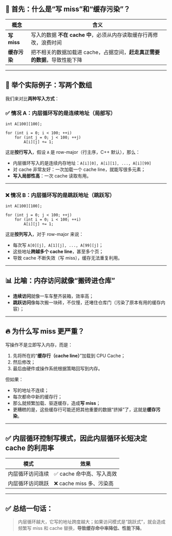 ## 🧠 首先：什么是“写 miss”和“缓存污染”？

| 概念         | 含义                                                         |
| ------------ | ------------------------------------------------------------ |
| **写 miss**  | 写入的数据 **不在 cache 中**，必须从内存读取缓存行再修改，浪费时间 |
| **缓存污染** | 把不相关的数据加载进 cache，占据空间，**赶走真正需要的数据**，导致性能下降 |



------

## 🎯 举个实际例子：写两个数组

我们来对比**两种写入方式**：

### ✅ 情况 A：**内层循环写的是连续地址（局部写）**

```
int A[100][100];

for (int i = 0; i < 100; ++i)
    for (int j = 0; j < 100; ++j)
        A[i][j] += 1;
```

这是**按行写入**，假设 `A` 是 row-major（行主序，C++ 默认），那么：

- 内层循环写入的是连续内存地址：`A[i][0], A[i][1], ..., A[i][99]`
- 对 cache 非常友好：一次加载一个 cache line，就能写很多元素；
- **写入局部性高**：一次 cache 读取有用。

------

### ❌ 情况 B：**内层循环写的是跳跃地址（跳跃写）**

```
int A[100][100];

for (int j = 0; j < 100; ++j)
    for (int i = 0; i < 100; ++i)
        A[i][j] += 1;
```

这是**按列写入**，对于 row-major 来说：

- 每次写 `A[0][j], A[1][j], ..., A[99][j]`；
- 这些地址**跨越多个 cache line**，甚至多个页；
- 导致 cache 不断失效（写 miss），缓存无法重复利用。

------

## 📊 比喻：内存访问就像“搬砖进仓库”

- **连续访问**就像一车车整齐装箱，效率高；
- **跳跃访问**像每次搬一块砖，不仅慢，还堵住仓库门（污染了原本有用的缓存内容）；

------

## 🔥 为什么写 miss 更严重？

写操作不是立即写入内存，而是：

1. 先将所在的“**缓存行（cache line）**”加载到 CPU Cache；
2. 然后修改；
3. 最后由硬件或操作系统根据策略回写到内存。

但如果：

- 写的地址不连续；
- 每次都命中新的缓存行；
- 那么就频繁加载、驱逐缓存，造成**写 miss**；
- 更糟糕的是，这些缓存行可能还把其他重要的数据“挤掉”了，这就是**缓存污染**。

------

## ✅ 内层循环控制写模式，因此**内层循环长短决定 cache 的利用率**

| 模式             | 效果                     |
| ---------------- | ------------------------ |
| 内层循环访问连续 | ✅ cache 命中高、写入高效 |
| 内层循环访问跳跃 | ❌ cache miss 多、污染高  |



------

## ✅ 总结一句话：

> 内层循环越大，它写的地址跨度越大；如果访问模式是“跳跃式”，就会造成频繁写 miss 和 cache 替换，**导致缓存命中率降低、性能下降**。

